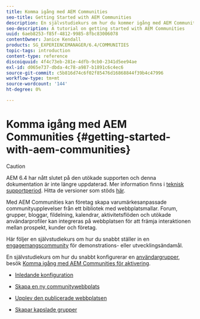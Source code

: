 ```yaml
---
title: Komma igång med AEM Communities
seo-title: Getting Started with AEM Communities
description: En självstudiekurs om hur du kommer igång med AEM Communities
seo-description: A tutorial on getting started with AEM Communities
uuid: 6aeb8253-f85f-4812-9985-8fbc83006078
contentOwner: Janice Kendall
products: SG_EXPERIENCEMANAGER/6.4/COMMUNITIES
topic-tags: introduction
content-type: reference
discoiquuid: 4f4c73eb-281e-4dfb-9cb0-2341d5ee94ae
exl-id: d065e737-dbda-4c78-a987-b1891c6c4ec6
source-git-commit: c5b816d74c6f02f85476d16868844f39b4c47996
workflow-type: tm+mt
source-wordcount: '144'
ht-degree: 0%

---
```


# Komma igång med AEM Communities {#getting-started-with-aem-communities}

>[!CAUTION]
>
>AEM 6.4 har nått slutet på den utökade supporten och denna dokumentation är inte längre uppdaterad. Mer information finns i [teknisk supportperiod](https://helpx.adobe.com/support/programs/eol-matrix.html). Hitta de versioner som stöds [här](https://experienceleague.adobe.com/docs/).

Med AEM Communities kan företag skapa varumärkesanpassade communityupplevelser från ett bibliotek med webbplatsmallar. Forum, grupper, bloggar, fildelning, kalendrar, aktivitetsflöden och utökade användarprofiler kan integreras på webbplatsen för att främja interaktionen mellan prospekt, kunder och företag.

Här följer en självstudiekurs om hur du snabbt ställer in en [engagemangscommunity](overview.md#engagement-community) för demonstrations- eller utvecklingsändamål.

En självstudiekurs om hur du snabbt konfigurerar en [användargrupper](overview.md#enablement-community), besök [Komma igång med AEM Communities för aktivering](getting-started-enablement.md).

* [Inledande konfiguration](setup.md)

* [Skapa en ny communitywebbplats](create-site.md)

* [Upplev den publicerade webbplatsen](published-site.md)

* [Skapar kapslade grupper](nested-groups.md)

